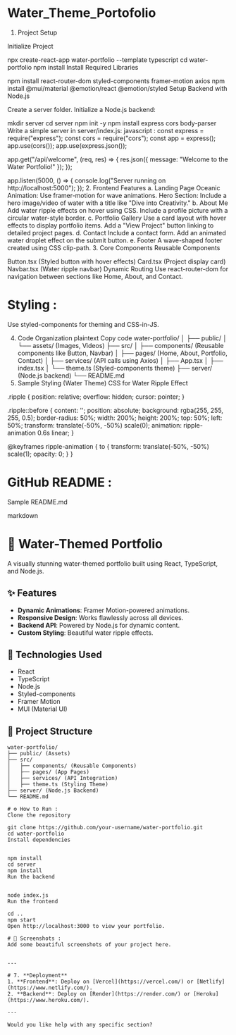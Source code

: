 # Water_Theme_Portofolio
 
1. Project Setup
   
Initialize Project

npx create-react-app water-portfolio --template typescript
cd water-portfolio
npm install
Install Required Libraries

npm install react-router-dom styled-components framer-motion axios
npm install @mui/material @emotion/react @emotion/styled
Setup Backend with Node.js

Create a server folder.
Initialize a Node.js backend:

mkdir server
cd server
npm init -y
npm install express cors body-parser
Write a simple server in server/index.js:
javascript :
const express = require("express");
const cors = require("cors");
const app = express();
app.use(cors());
app.use(express.json());

app.get("/api/welcome", (req, res) => {
  res.json({ message: "Welcome to the Water Portfolio!" });
});

app.listen(5000, () => {
  console.log("Server running on http://localhost:5000");
});
2. Frontend Features
a. Landing Page
Oceanic Animation: Use framer-motion for wave animations.
Hero Section: Include a hero image/video of water with a title like "Dive into Creativity."
b. About Me
Add water ripple effects on hover using CSS.
Include a profile picture with a circular water-style border.
c. Portfolio Gallery
Use a card layout with hover effects to display portfolio items.
Add a "View Project" button linking to detailed project pages.
d. Contact
Include a contact form.
Add an animated water droplet effect on the submit button.
e. Footer
A wave-shaped footer created using CSS clip-path.
3. Core Components
Reusable Components

Button.tsx (Styled button with hover effects)
Card.tsx (Project display card)
Navbar.tsx (Water ripple navbar)
Dynamic Routing
Use react-router-dom for navigation between sections like Home, About, and Contact.

# Styling :
Use styled-components for theming and CSS-in-JS.

4. Code Organization
plaintext
Copy code
water-portfolio/
│
├── public/
│   └── assets/ (Images, Videos)
├── src/
│   ├── components/ (Reusable components like Button, Navbar)
│   ├── pages/ (Home, About, Portfolio, Contact)
│   ├── services/ (API calls using Axios)
│   ├── App.tsx
│   ├── index.tsx
│   └── theme.ts (Styled-components theme)
├── server/ (Node.js backend)
└── README.md
5. Sample Styling (Water Theme)
CSS for Water Ripple Effect


.ripple {
  position: relative;
  overflow: hidden;
  cursor: pointer;
}

.ripple::before {
  content: '';
  position: absolute;
  background: rgba(255, 255, 255, 0.5);
  border-radius: 50%;
  width: 200%;
  height: 200%;
  top: 50%;
  left: 50%;
  transform: translate(-50%, -50%) scale(0);
  animation: ripple-animation 0.6s linear;
}

@keyframes ripple-animation {
  to {
    transform: translate(-50%, -50%) scale(1);
    opacity: 0;
  }
}

# GitHub README :
Sample README.md

markdown

# 🌊 Water-Themed Portfolio

A visually stunning water-themed portfolio built using React, TypeScript, and Node.js.

## ✨ Features
- **Dynamic Animations**: Framer Motion-powered animations.
- **Responsive Design**: Works flawlessly across all devices.
- **Backend API**: Powered by Node.js for dynamic content.
- **Custom Styling**: Beautiful water ripple effects.

## 🚀 Technologies Used
- React
- TypeScript
- Node.js
- Styled-components
- Framer Motion
- MUI (Material UI)

## 📂 Project Structure
```plaintext
water-portfolio/
├── public/ (Assets)
├── src/
│   ├── components/ (Reusable Components)
│   ├── pages/ (App Pages)
│   ├── services/ (API Integration)
│   ├── theme.ts (Styling Theme)
├── server/ (Node.js Backend)
└── README.md

# ⚙️ How to Run :
Clone the repository

git clone https://github.com/your-username/water-portfolio.git
cd water-portfolio
Install dependencies


npm install
cd server
npm install
Run the backend


node index.js
Run the frontend

cd ..
npm start
Open http://localhost:3000 to view your portfolio.

# 🎨 Screenshots :
Add some beautiful screenshots of your project here.


---

# 7. **Deployment**
1. **Frontend**: Deploy on [Vercel](https://vercel.com/) or [Netlify](https://www.netlify.com/).
2. **Backend**: Deploy on [Render](https://render.com/) or [Heroku](https://www.heroku.com/).

---

Would you like help with any specific section?
